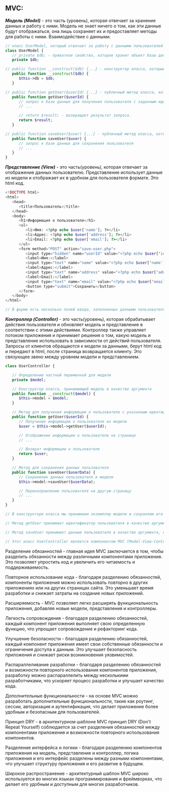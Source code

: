 ## MVC:

_**Модель (Model)**_ - это часть (уровень), которая отвечает за хранение данных и работу с ними. Модель не знает ничего о том, как эти данные будут отображаться, она лишь сохраняет их и предоставляет методы для работы с ними. Взаимодействие с данными.

```php
// класс UserModel, который отвечает за работу с данными пользователей в базе данных
class UserModel {
   // private $db; - приватное свойство, которое хранит объект базы данных для работы с таблицей пользователей.
   private $db;

// public function __construct($db) {...} - конструктор класса, который инициализирует свойство $db переданным объектом базы данных.
   public function __construct($db) {
      $this->db = $db;
   }

// public function getUser($userId) {...} - публичный метод класса, который получает пользователя из базы данных по заданному идентификатору $userId.
   public function getUser($userId) {
      // запрос к базе данных для получения пользователя с заданным идентификатором
      // ...

      // return $result; - возвращает результат запроса.
      return $result;
   }

// public function saveUser($user) {...} - публичный метод класса, который сохраняет пользователя в базе данных.
   public function saveUser($user) {
      // запрос к базе данных для сохранения пользователя
      // ...
   }
}
```

_**Представление (View)**_ - это часть(уровень), которая отвечает за отображение данных пользователю. Представление использует данные из модели и отображает их в удобном для пользователя формате. Это html код.

```php
<!DOCTYPE html>
<html>
   <head>
      <title>Пользователь</title>
   </head>
   <body>
      <h1>Информация о пользователе</h1>
      <ul>
         <li>Имя: <?php echo $user['name']; ?></li>
         <li>Адрес: <?php echo $user['address']; ?></li>
         <li>Email: <?php echo $user['email']; ?></li>
      </ul>
      <form method="POST" action="save-user.php">
         <input type="hidden" name="userId" value="<?php echo $user['id']; ?>" />
         <label>Имя:</label>
         <input type="text" name="name" value="<?php echo $user['name']; ?>" />
         <label>Адрес:</label>
         <input type="text" name="address" value="<?php echo $user['address']; ?>" />
         <label>Email:</label>
         <input type="text" name="email" value="<?php echo $user['email']; ?>" />
         <button type="submit">Сохранить</button>
      </form>
   </body>
</html>

// В форме есть несколько полей ввода, заполненных данными пользователя. Имя, адрес и email пользователя также выводятся в полях ввода с помощью PHP-кода. Также есть скрытое поле userId, которое содержит идентификатор пользователя, который используется для сохранения изменений. При отправке формы данные передаются на страницу save-user.php, где они сохраняются с помощью модели, которая не показана в данном коде.

```

_**Контроллер (Controller)**_ - это часть(уровень), которая обрабатывает действия пользователя и обновляет модель и представление в соответствии с этими действиями. Контроллер также управляет потоком приложения и принимает решения о том, какую модель и представление использовать в зависимости от действий пользователя. Запросы от клиентов обращаются к модели за данными, берут html код и передают в html, после страница возвращается клиенту. Это связующее звено между уровнем модели и представлением.

```php
class UserController {

   // Определение частной переменной для модели
   private $model;

   // Конструктор класса, принимающий модель в качестве аргумента
   public function __construct($model) {
      $this->model = $model;
   }

   // Метод для получения информации о пользователе с указанным идентификатором
   public function getUser($userId) {
      // Получение информации о пользователе из модели
      $user = $this->model->getUser($userId);

      // Отображение информации о пользователе на странице
      // ...

      // Возврат информации о пользователе
      return $user;
   }

   // Метод для сохранения данных пользователя
   public function saveUser($userData) {
      // Сохранение данных пользователя в модели
      $this->model->saveUser($userData);

      // Перенаправление пользователя на другую страницу
      // ...
   }
}

// В конструкторе класса мы принимаем экземпляр модели и сохраняем его в частной переменной. Два публичных метода, getUser и saveUser, используют эту модель для получения и сохранения информации о пользователе.

// Метод getUser принимает идентификатор пользователя в качестве аргумента и использует модель, чтобы получить информацию о пользователе. Затем этот метод может отобразить эту информацию на странице или вернуть ее в качестве результата.

// Метод saveUser принимает данные пользователя в качестве аргумента, сохраняет их в модели и перенаправляет пользователя на другую страницу.

// Этот класс UserController является компонентом MVC (Model-View-Controller) и может использоваться для обработки запросов на получение и сохранение данных пользователя.

```

Разделение обязанностей - главная идея MVC заключается в том, чтобы разделить обязанности между различными компонентами приложения. Это позволяет упростить код и увеличить его читаемость и поддерживаемость.

Повторное использование кода - благодаря разделению обязанностей, компоненты приложения можно использовать повторно в других приложениях или на других страницах сайта. Это уменьшает время разработки и снижает затраты на создание новых приложений.

Расширяемость - MVC позволяет легко расширять функциональность приложения, добавляя новые модели, представления и контроллеры.

Легкость сопровождения - благодаря разделению обязанностей, каждый компонент приложения выполняет свою определенную функцию, что упрощает сопровождение и рефакторинг кода.

Улучшение безопасности - благодаря разделению обязанностей, каждый компонент приложения имеет свои собственные обязанности и ограничения доступа к данным. Это улучшает безопасность приложения и снижает риски возникновения уязвимостей.

Распараллеливание разработки - благодаря разделению обязанностей и возможности повторного использования компонентов приложения, разработку можно распараллелить между несколькими разработчиками, что ускоряет процесс разработки и улучшает качество кода.

Дополнительные функциональности - на основе MVC можно разработать дополнительные функциональности, такие как роутинг, сессии, авторизация и аутентификация, что делает приложение более удобным и безопасным для пользователей.

Принцип DRY - в архитектурном шаблоне MVC принцип DRY (Don't Repeat Yourself) соблюдается за счет разделения обязанностей между компонентами приложения и возможности повторного использования компонентов.

Разделение интерфейса и логики - благодаря разделению компонентов приложения на модель, представление и контроллер, логика приложения и его интерфейс разделены между разными компонентами, что улучшает структуру приложения и его развитие в будущем.

Широкое распространение - архитектурный шаблон MVC широко используется во многих языках программирования и фреймворках, что делает его удобным и доступным для многих разработчиков.
